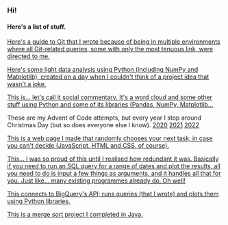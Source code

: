 ### Hi!
#### Here's a list of stuff.

[Here's a guide to Git that I wrote because of being in multiple environments where all Git-related queries, some with only the most tenuous link, were directed to me.](https://github.com/Coletterbox/Git-Guide)

[Here's some light data analysis using Python (including NumPy and Matplotlib), created on a day when I couldn't think of a project idea that wasn't a joke.](https://github.com/Coletterbox/Text-Comparison)

[This is... let's call it social commentary. It's a word cloud and some other stuff using Python and some of its libraries (Pandas, NumPy, Matplotlib...](https://github.com/Coletterbox/Analysis-of-Some-Guy-s-Attempt-at-Small-Talk)

These are my Advent of Code attempts, but every year I stop around Christmas Day (but so does everyone else I know). [2020](https://github.com/Coletterbox/Advent-of-Code-2020) [2021](https://github.com/Coletterbox/Advent-of-Code-2021) [2022](https://github.com/Coletterbox/Advent-of-Code-2022)

[This is a web page I made that randomly chooses your next task, in case you can't decide (JavaScript, HTML and CSS, of course).](https://coletterbox.github.io/Random-Task-Chooser/)

[This... I was so proud of this until I realised how redundant it was. Basically if you need to run an SQL query for a range of dates and plot the results, all you need to do is input a few things as arguments, and it handles all that for you. Just like... many existing programmes already do. Oh well!](https://github.com/Coletterbox/Run-and-Plot-an-SQL-Query-for-Multiple-Dates/blob/main/Run%20and%20Plot%20SQL%20Query%20For%20Multiple%20Dates.ipynb)

[This connects to BigQuery's API; runs queries (that I wrote) and plots them using Python libraries.](https://github.com/Coletterbox/More-BigQuery-with-Python/blob/main/dashboardDraft1.ipynb)

[This is a merge sort project I completed in Java.](https://github.com/Coletterbox/MergeSort/blob/master/CombineAndSortArrays.java)
